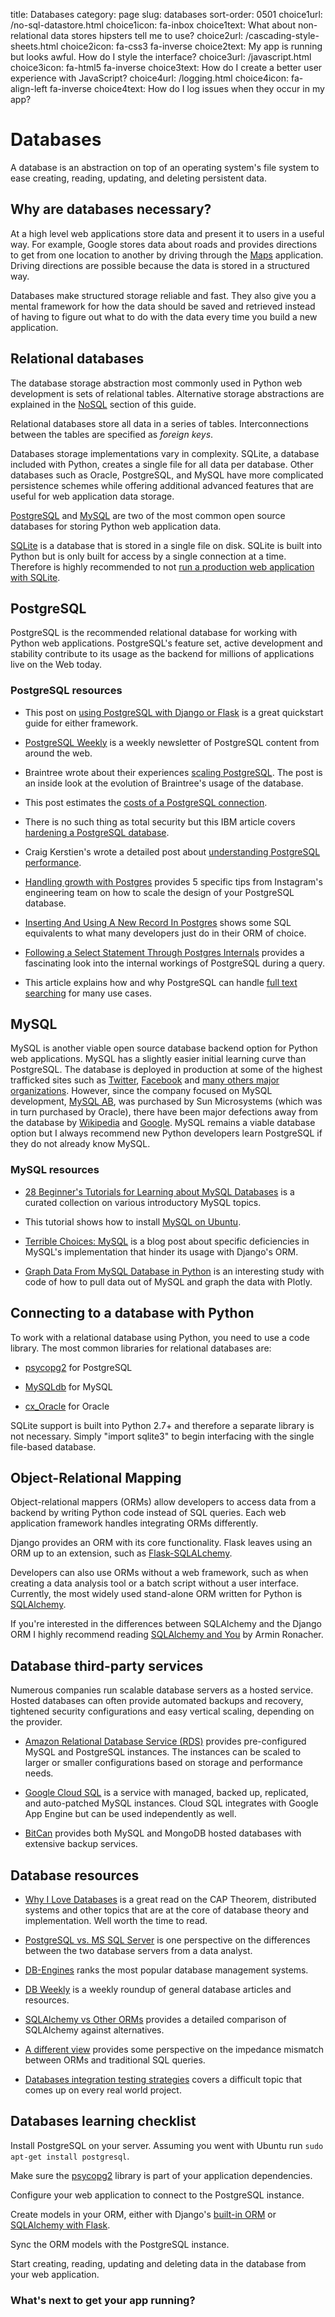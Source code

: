 title: Databases
category: page
slug: databases
sort-order: 0501
choice1url: /no-sql-datastore.html
choice1icon: fa-inbox
choice1text: What about non-relational data stores hipsters tell me to use? 
choice2url: /cascading-style-sheets.html
choice2icon: fa-css3 fa-inverse
choice2text: My app is running but looks awful. How do I style the interface?
choice3url: /javascript.html
choice3icon: fa-html5 fa-inverse
choice3text: How do I create a better user experience with JavaScript?
choice4url: /logging.html
choice4icon: fa-align-left fa-inverse
choice4text: How do I log issues when they occur in my app?


# Databases
A database is an abstraction on top of an operating system's file system to 
ease creating, reading, updating, and deleting persistent data. 


## Why are databases necessary?
At a high level web applications store data and present it to users in a 
useful way. For example, Google stores data about roads and provides 
directions to get from one location to another by driving through the 
[Maps](https://www.google.com/maps/) application. Driving directions are 
possible because the data is stored in a structured way. 

Databases make structured storage reliable and fast. They also give you a 
mental framework for how the data should be saved and retrieved instead of 
having to figure out what to do with the data every time you build a new 
application.


## Relational databases
The database storage abstraction most commonly used in Python web development 
is sets of relational tables. Alternative storage abstractions are explained 
in the [NoSQL](../no-sql-datastore.html) section of this guide.

Relational databases store all data in a series of tables. Interconnections
between the tables are specified as *foreign keys*.

Databases storage implementations vary in complexity. SQLite, a database 
included with Python, creates a single file for all data per database. 
Other databases such as Oracle, PostgreSQL, and MySQL have more complicated
persistence schemes while offering additional advanced features that are 
useful for web application data storage.

[PostgreSQL](http://www.postgresql.org/) and 
[MySQL](http://www.mysql.com/) are two of the most common open source
databases for storing Python web application data.

[SQLite](http://www.sqlite.org/) is a database that is stored in a single
file on disk. SQLite is built into Python but is only built for access
by a single connection at a time. Therefore is highly recommended to not
[run a production web application with SQLite](https://docs.djangoproject.com/en/dev/ref/databases/#database-is-locked-errors).


## PostgreSQL
PostgreSQL is the recommended relational database for working with Python
web applications. PostgreSQL's feature set, active development and stability
contribute to its usage as the backend for millions of applications live
on the Web today.


### PostgreSQL resources
* This post on 
  [using PostgreSQL with Django or Flask](http://killtheyak.com/use-postgresql-with-django-flask/)
  is a great quickstart guide for either framework.

* [PostgreSQL Weekly](http://postgresweekly.com/) is a weekly newsletter of
  PostgreSQL content from around the web.

* Braintree wrote about their experiences [scaling PostgreSQL](https://www.braintreepayments.com/braintrust/scaling-postgresql-at-braintree-four-years-of-evolution). 
The post is an inside look at the evolution of Braintree's usage of the database.

* This post estimates the [costs of a PostgreSQL connection](http://hans.io/blog/2014/02/19/postgresql_connection/index.html).

* There is no such thing as total security but this IBM article covers 
  [hardening a PostgreSQL database](http://www.ibm.com/developerworks/library/os-postgresecurity/). 

* Craig Kerstien's wrote a detailed post about [understanding PostgreSQL performance](http://www.craigkerstiens.com/2012/10/01/understanding-postgres-performance/).

* [Handling growth with Postgres](http://instagram-engineering.tumblr.com/post/40781627982/handling-growth-with-postgres-5-tips-from-instagram)
  provides 5 specific tips from Instagram's engineering team on how to scale
  the design of your PostgreSQL database.

* [Inserting And Using A New Record In Postgres](http://rob.conery.io/2015/02/09/inserting-using-new-record-postgres/)
  shows some SQL equivalents to what many developers just do in their ORM
  of choice.

* [Following a Select Statement Through Postgres Internals](http://patshaughnessy.net/2014/10/13/following-a-select-statement-through-postgres-internals)
  provides a fascinating look into the internal workings of PostgreSQL
  during a query.

* This article explains how and why PostgreSQL can handle [full text searching](http://blog.lostpropertyhq.com/postgres-full-text-search-is-good-enough/)
  for many use cases.


## MySQL
MySQL is another viable open source database backend option for Python web 
applications. MySQL has a slightly easier initial learning curve than 
PostgreSQL. The database is deployed in production at some of the highest 
trafficked sites such as 
[Twitter](https://blog.twitter.com/2012/mysql-twitter), 
[Facebook](https://www.facebook.com/notes/facebook-engineering/mysql-and-database-engineering-mark-callaghan/10150599729938920)
and [many others major organizations](http://www.mysql.com/customers/).
However, since the company focused on MySQL development, 
[MySQL AB](http://en.wikipedia.org/wiki/MySQL_AB), was 
purchased by Sun Microsystems (which was in turn purchased by Oracle), there
have been major defections away from the database by
[Wikipedia](http://www.zdnet.com/wikipedia-moving-from-mysql-to-mariadb-7000008912/) 
and [Google](http://readwrite.com/2013/09/14/google-waves-goodbye-to-mysql-in-favor-of-mariadb). 
MySQL remains a viable database option but I always recommend new Python 
developers learn PostgreSQL if they do not already know MySQL.


### MySQL resources
* [28 Beginner's Tutorials for Learning about MySQL Databases](http://designm.ag/tutorials/28-beginners-tutorials-for-learning-about-mysql-databases/) 
  is a curated collection on various introductory MySQL topics.

* This tutorial shows how to install [MySQL on Ubuntu](http://www.cs.wcupa.edu/rkline/index/mysql-lin.html).

* [Terrible Choices: MySQL](http://blog.ionelmc.ro/2014/12/28/terrible-choices-mysql/)
  is a blog post about specific deficiencies in MySQL's implementation that
  hinder its usage with Django's ORM.

* [Graph Data From MySQL Database in Python](http://moderndata.plot.ly/graph-data-from-mysql-database-in-python/)
  is an interesting study with code of how to pull data out of MySQL and graph
  the data with Plotly.


## Connecting to a database with Python
To work with a relational database using Python, you need to use a code 
library. The most common libraries for relational databases are:

* [psycopg2](http://initd.org/psycopg/) for PostgreSQL

* [MySQLdb](https://pypi.python.org/pypi/MySQL-python/1.2.4) for MySQL

* [cx\_Oracle](http://cx-oracle.sourceforge.net/) for Oracle

SQLite support is built into Python 2.7+ and therefore a separate library
is not necessary. Simply "import sqlite3" to begin interfacing with the 
single file-based database.


## Object-Relational Mapping
Object-relational mappers (ORMs) allow developers to access data from a 
backend by writing Python code instead of SQL queries. Each web 
application framework handles integrating ORMs differently. 

Django provides an ORM with its core functionality. Flask leaves using an 
ORM up to an extension, such as 
[Flask-SQLALchemy](http://pythonhosted.org/Flask-SQLAlchemy/). 

Developers can also use ORMs without a web framework, such as when
creating a data analysis tool or a batch script without a user interface. 
Currently, the most widely used stand-alone ORM written for Python is
[SQLAlchemy](http://www.sqlalchemy.org/).

If you're interested in the differences between SQLAlchemy and the Django
ORM I highly recommend reading 
[SQLAlchemy and You](http://lucumr.pocoo.org/2011/7/19/sqlachemy-and-you/)
by Armin Ronacher.


## Database third-party services
Numerous companies run scalable database servers as a hosted service.
Hosted databases can often provide automated backups and recovery,
tightened security configurations and easy vertical scaling, depending on the
provider.

* [Amazon Relational Database Service (RDS)](http://aws.amazon.com/rds/)
  provides pre-configured MySQL and PostgreSQL instances. The instances can
  be scaled to larger or smaller configurations based on storage and performance
  needs.

* [Google Cloud SQL](https://developers.google.com/cloud-sql/) is a service
  with managed, backed up, replicated, and auto-patched MySQL instances. Cloud
  SQL integrates with Google App Engine but can be used independently as well.

* [BitCan](http://www.gobitcan.com/) provides both MySQL and MongoDB hosted
  databases with extensive backup services.


## Database resources
* [Why I Love Databases](https://medium.com/@jeeyoungk/why-i-love-databases-1d4cc433685f)
  is a great read on the CAP Theorem, distributed systems and other topics
  that are at the core of database theory and implementation. Well worth
  the time to read.

* [PostgreSQL vs. MS SQL Server](http://www.pg-versus-ms.com/) is one
  perspective on the differences between the two database servers from a
  data analyst.

* [DB-Engines](http://db-engines.com/en/ranking) ranks the most popular
  database management systems.

* [DB Weekly](http://dbweekly.com/) is a weekly roundup of general database 
  articles and resources.

* [SQLAlchemy vs Other ORMs](http://www.pythoncentral.io/sqlalchemy-vs-orms/)
  provides a detailed comparison of SQLAlchemy against alternatives.

* [A different view](http://blog.isotoma.com/2014/05/a-different-view/) 
  provides some perspective on the impedance mismatch between ORMs and
  traditional SQL queries.

* [Databases integration testing strategies](https://julien.danjou.info/blog/2014/db-integration-testing-strategies-python)
  covers a difficult topic that comes up on every real world project.


## Databases learning checklist
<i class="fa fa-check-square-o"></i>
Install PostgreSQL on your server. Assuming you went with Ubuntu run 
``sudo apt-get install postgresql``.

<i class="fa fa-check-square-o"></i>
Make sure the [psycopg2](http://initd.org/psycopg/) library is part of your
application dependencies.

<i class="fa fa-check-square-o"></i>
Configure your web application to connect to the PostgreSQL instance.

<i class="fa fa-check-square-o"></i>
Create models in your ORM, either with Django's 
[built-in ORM](https://docs.djangoproject.com/en/dev/topics/db/) or
[SQLAlchemy with Flask](http://www.sqlalchemy.org/). 

<i class="fa fa-check-square-o"></i>
Sync the ORM models with the PostgreSQL instance.

<i class="fa fa-check-square-o"></i>
Start creating, reading, updating and deleting data in the database from your 
web application.


### What's next to get your app running?
